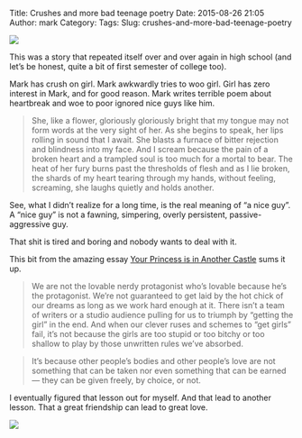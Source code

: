Title: Crushes and more bad teenage poetry
Date: 2015-08-26 21:05
Author: mark
Category: 
Tags: 
Slug: crushes-and-more-bad-teenage-poetry

<img src="https://d262ilb51hltx0.cloudfront.net/max/800/1*PsunMNy1A8sy-LIU6Sk5CQ.jpeg"  />

This was a story that repeated itself over and over again in high school (and let’s be honest, quite a bit of first semester of college too).

Mark has crush on girl. Mark awkwardly tries to woo girl. Girl has zero interest in Mark, and for good reason. Mark writes terrible poem about heartbreak and woe to poor ignored nice guys like him.

> She, like a flower,
gloriously
gloriously bright that my tongue may
not form words at the very sight of her. As she begins to speak,
her lips rolling in sound that I await. She
blasts a furnace of bitter rejection and blindness into my
face. And I scream because the pain of a broken heart
and a trampled soul is too much for a mortal to bear.
The heat of her fury burns past the thresholds of flesh
and as I lie broken, the shards of my heart tearing
through my hands, without feeling, screaming, she laughs
quietly and holds another.

See, what I didn’t realize for a long time, is the real meaning of “a nice guy”. A “nice guy” is not a fawning, simpering, overly persistent, passive-aggressive guy.

That shit is tired and boring and nobody wants to deal with it.

This bit from the amazing essay [Your Princess is in Another Castle](https://www.thedailybeast.com/articles/2014/05/27/your-princess-is-in-another-castle-misogyny-entitlement-and-nerds.html) sums it up.

> We are not the lovable nerdy protagonist who’s lovable because he’s the protagonist. We’re not guaranteed to get laid by the hot chick of our dreams as long as we work hard enough at it. There isn’t a team of writers or a studio audience pulling for us to triumph by “getting the girl” in the end. And when our clever ruses and schemes to “get girls” fail, it’s not because the girls are too stupid or too bitchy or too shallow to play by those unwritten rules we’ve absorbed.

> It’s because other people’s bodies and other people’s love are not something that can be taken nor even something that can be earned — they can be given freely, by choice, or not.

I eventually figured that lesson out for myself. And that lead to another lesson. That a great friendship can lead to great love.

<img src="https://d262ilb51hltx0.cloudfront.net/max/800/1*3ZPZhuGBiA3j9qykpxl5_A.jpeg"  />

